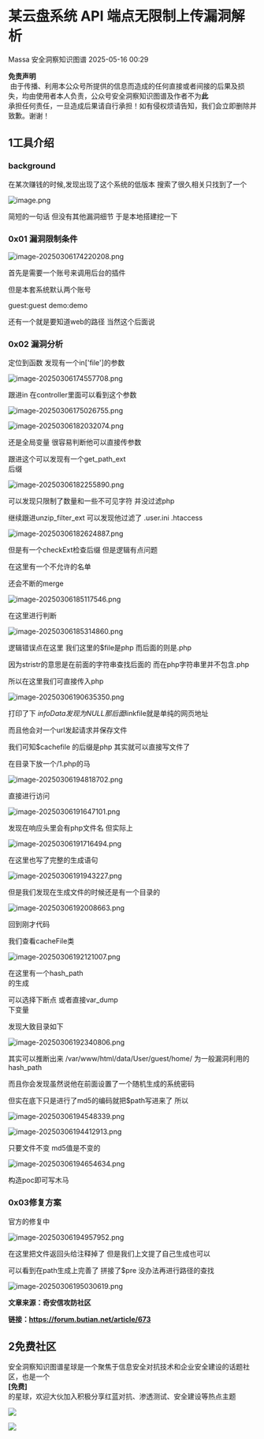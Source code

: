 #  某云盘系统 API 端点无限制上传漏洞解析   
Massa  安全洞察知识图谱   2025-05-16 00:29  
  
**免责声明**  
 由于传播、利用本公众号所提供的信息而造成的任何直接或者间接的后果及损失，均由使用者本人负责，公众号安全洞察知识图谱及作者不为**此**  
承担任何责任，一旦造成后果请自行承担！如有侵权烦请告知，我们会立即删除并致歉。谢谢！  
## 1工具介绍  
### background  
  
在某次赚钱的时候,发现出现了这个系统的低版本 搜索了很久相关只找到了一个  
  
![image.png](https://mmbiz.qpic.cn/sz_mmbiz_png/9JPpNb7icHgF6wQwLQssSvFeznUQ7cE0ib4IoiczUiaq8IF5qtX7EjV1Kkca1RqoChkIrafJZry2ZS7SJYF06CJgFw/640?wx_fmt=png&from=appmsg "")  
  
  
简短的一句话 但没有其他漏洞细节 于是本地搭建挖一下  
### 0x01 漏洞限制条件  
  
![image-20250306174220208.png](https://mmbiz.qpic.cn/sz_mmbiz_jpg/PDVoxXx6Rhic2eSUB7oxwhHPcGA4rxBibkdMq1RatwKMPhnFGiadfrm23SzTrWOibqINNoVib03bLpvuf3FnfaXVJyQ/640?wx_fmt=jpeg "")  
  
首先是需要一个账号来调用后台的插件  
  
但是本套系统默认两个账号  
  
guest:guest demo:demo  
  
还有一个就是要知道web的路径 当然这个后面说  
### 0x02 漏洞分析  
  
定位到函数 发现有一个in['file']的参数  
  
![image-20250306174557708.png](https://mmbiz.qpic.cn/sz_mmbiz_jpg/PDVoxXx6Rhic2eSUB7oxwhHPcGA4rxBibkbBdG1WJhWLibq396d6CAhibbfCQXjEHHCSQiaGpz6BM4g13kmhottwaHQ/640?wx_fmt=jpeg "")  
  
跟进in 在controller里面可以看到这个参数  
  
![image-20250306175026755.png](https://mmbiz.qpic.cn/sz_mmbiz_jpg/PDVoxXx6Rhic2eSUB7oxwhHPcGA4rxBibkUxpE6T2mC7KnO88rLb2PyiadCQgA4MKQia976oJHvwdsLfMptrLSozKg/640?wx_fmt=jpeg "")  
  
![image-20250306182032074.png](https://mmbiz.qpic.cn/sz_mmbiz_jpg/PDVoxXx6Rhic2eSUB7oxwhHPcGA4rxBibkUj3ibBOWm7BUquSAGPia4wXLpkkaEhsacFVC0fDATOg4dAAU1fFicBRQQ/640?wx_fmt=jpeg "")  
  
  
还是全局变量 很容易判断他可以直接传参数  
  
跟进这个可以发现有一个get_path_ext  
后缀  
  
![image-20250306182255890.png](https://mmbiz.qpic.cn/sz_mmbiz_jpg/PDVoxXx6Rhic2eSUB7oxwhHPcGA4rxBibk0foTnOXeibacCIiah8FiaCc0bNBEmZvXvPQaba46PRJT0DBEUofMSHCicg/640?wx_fmt=jpeg "")  
  
可以发现只限制了数量和一些不可见字符 并没过滤php  
  
继续跟进unzip_filter_ext 可以发现他过滤了 .user.ini .htaccess  
  
![image-20250306182624887.png](https://mmbiz.qpic.cn/sz_mmbiz_jpg/PDVoxXx6Rhic2eSUB7oxwhHPcGA4rxBibkrWHDHjFebiasYf602AmztvuvtZFrD7mEJibso1Fj4dicwqib0e5d3eu1PA/640?wx_fmt=jpeg "")  
  
但是有一个checkExt检查后缀 但是逻辑有点问题  
  
在这里有一个不允许的名单  
  
还会不断的merge  
  
![image-20250306185117546.png](https://mmbiz.qpic.cn/sz_mmbiz_jpg/PDVoxXx6Rhic2eSUB7oxwhHPcGA4rxBibkM29ia6iaGxlvRP7MwibA2kiaibrnNMaj86kDBRtlthQJrwpM5hZDaaelnJA/640?wx_fmt=jpeg "")  
  
在这里进行判断  
  
![image-20250306185314860.png](https://mmbiz.qpic.cn/sz_mmbiz_jpg/PDVoxXx6Rhic2eSUB7oxwhHPcGA4rxBibk9ia0FibvabguJ8RMPTibpauyfOuBklr08CcEic1cEibqbnic9BbnEjnQr3hA/640?wx_fmt=jpeg "")  
  
  
逻辑错误点在这里 我们这里的$file是php 而后面的则是.php  
  
因为stristr的意思是在前面的字符串查找后面的 而在php字符串里并不包含.php  
  
所以在这里我们可直接传入php  
  
![image-20250306190635350.png](https://mmbiz.qpic.cn/sz_mmbiz_jpg/PDVoxXx6Rhic2eSUB7oxwhHPcGA4rxBibkfxWRwx1GIzvUa5QSF8d2DWaJpJOTvlIXalaGAmzUhGWrJhia53O866A/640?wx_fmt=jpeg "")  
  
打印了下 $infoData发现为NULL 那后面$linkfile就是单纯的网页地址  
  
而且他会对一个url发起请求并保存文件  
  
我们可知$cachefile 的后缀是php 其实就可以直接写文件了  
  
在目录下放一个/1.php的马  
  
![image-20250306194818702.png](https://mmbiz.qpic.cn/sz_mmbiz_jpg/PDVoxXx6Rhic2eSUB7oxwhHPcGA4rxBibkSjNibJoWQ4oRVCOuoRBRcWkUbNhXxhhWmLF4qlhb2KckpbyM1Av8Jcg/640?wx_fmt=jpeg "")  
  
直接进行访问  
  
![image-20250306191647101.png](https://mmbiz.qpic.cn/sz_mmbiz_jpg/PDVoxXx6Rhic2eSUB7oxwhHPcGA4rxBibkwPFyZI63bVmk7HuzAlMRUv6RmNGlRQCb2zGAYDib4IS1sDcpqyoMVnQ/640?wx_fmt=jpeg "")  
  
发现在响应头里会有php文件名 但实际上  
  
![image-20250306191716494.png](https://mmbiz.qpic.cn/sz_mmbiz_jpg/PDVoxXx6Rhic2eSUB7oxwhHPcGA4rxBibkxN1ZBnnXPUkMiaTGK67lzmiaiaibvnMMH9Mb3fpGibW0yVvqhHDj4snS2FA/640?wx_fmt=jpeg "")  
  
在这里也写了完整的生成语句  
  
![image-20250306191943227.png](https://mmbiz.qpic.cn/sz_mmbiz_jpg/PDVoxXx6Rhic2eSUB7oxwhHPcGA4rxBibkaY4N2uf5jOoSbKlVo2fpicBynpRJUxgdqP8X8wrE0OicH1noxjSIiaIOg/640?wx_fmt=jpeg "")  
  
但是我们发现在生成文件的时候还是有一个目录的  
  
![image-20250306192008663.png](https://mmbiz.qpic.cn/sz_mmbiz_jpg/PDVoxXx6Rhic2eSUB7oxwhHPcGA4rxBibkuXyPoUbAheJWyLh3kVIicMIJpIpUbqc5a2WWuavjVTL5ia3wsiclbc6Cw/640?wx_fmt=jpeg "")  
  
回到刚才代码  
  
我们查看cacheFile类  
  
![image-20250306192121007.png](https://mmbiz.qpic.cn/sz_mmbiz_jpg/PDVoxXx6Rhic2eSUB7oxwhHPcGA4rxBibkM96sdWtW8bQRCZKUj0oriaMlu7oqtGGicDGiaribYNNcicS7LzRc9Sqjvgw/640?wx_fmt=jpeg "")  
  
在这里有一个hash_path  
的生成  
  
可以选择下断点 或者直接var_dump  
下变量  
  
发现大致目录如下  
  
![image-20250306192340806.png](https://mmbiz.qpic.cn/sz_mmbiz_jpg/PDVoxXx6Rhic2eSUB7oxwhHPcGA4rxBibkxoJ1mmOtImuJGjCibia2xuPeKoId7BMaB77YTZrrVXHJR7KuXRN45hNg/640?wx_fmt=jpeg "")  
  
其实可以推断出来 /var/www/html/data/User/guest/home/ 为一般漏洞利用的hash_path  
  
而且你会发现虽然说他在前面设置了一个随机生成的系统密码  
  
但实在底下只是进行了md5的编码就把$path写进来了 所以  
  
![image-20250306194548339.png](https://mmbiz.qpic.cn/sz_mmbiz_jpg/PDVoxXx6Rhic2eSUB7oxwhHPcGA4rxBibk5ClLLEtvSNYn4zULWG5hk8eeKaGA6dx0C8V7kg7VhYPYZLv8H88a3A/640?wx_fmt=jpeg "")  
  
  
![image-20250306194412913.png](https://mmbiz.qpic.cn/sz_mmbiz_jpg/PDVoxXx6Rhic2eSUB7oxwhHPcGA4rxBibkcH6pPeKBoMwc8OOG3ActcfZpRxH79utaDSOjo1ZllH0jGQ42YrgiatA/640?wx_fmt=jpeg "")  
  
只要文件不变 md5值是不变的  
  
![image-20250306194654634.png](https://mmbiz.qpic.cn/sz_mmbiz_jpg/PDVoxXx6Rhic2eSUB7oxwhHPcGA4rxBibkxapL358e8BoW0PnqaLzUqFXAM0CmqpAibFW4g5GQ5ibehy2yueibsKWOw/640?wx_fmt=jpeg "")  
  
构造poc即可写木马  
### 0x03修复方案  
  
官方的修复中  
  
![image-20250306194957952.png](https://mmbiz.qpic.cn/sz_mmbiz_jpg/PDVoxXx6Rhic2eSUB7oxwhHPcGA4rxBibkxx8TwocOFGJClJdmgpribBkhVzuwXiakXQE9NP6JicAxShuXmrDricRzsA/640?wx_fmt=jpeg "")  
  
在这里把文件返回头给注释掉了 但是我们上文提了自己生成也可以  
  
可以看到在path生成上完善了 拼接了$pre 没办法再进行路径的查找  
  
![image-20250306195030619.png](https://mmbiz.qpic.cn/sz_mmbiz_jpg/PDVoxXx6Rhic2eSUB7oxwhHPcGA4rxBibkzJgud3VM2CAiaJOQB0ZpqNgpLzIwKrtpnsRwkPNVus3UVfTnFJ9bGeA/640?wx_fmt=jpeg "")  
  
**文章来源：奇安信攻防社区**  
  
**链接：https://forum.butian.net/article/673**  
## 2免费社区  
  
安全洞察知识图谱星球是一个聚焦于信息安全对抗技术和企业安全建设的话题社区，也是一个  
**[免费]**  
的星球，欢迎大伙加入积极分享红蓝对抗、渗透测试、安全建设等热点主题  
  
  
![](https://mmbiz.qpic.cn/sz_mmbiz_jpg/PDVoxXx6Rh8aia4mibs0I8I42MrYYOSE2DVEpVpPHvxufMGR0yufpgouwIXEl7H5eLm0MgolGFQMDFIrKLTxaYIQ/640?wx_fmt=other&from=appmsg&wxfrom=5&wx_lazy=1&wx_co=1&tp=webp "")  
  
![](https://mmbiz.qpic.cn/sz_mmbiz_jpg/PDVoxXx6Rhic2eSUB7oxwhHPcGA4rxBibkzK2yZDWbEbIFUicsiaIvKBicJpoAGWD0TsCuglicbPcQsyKrmIibvHiaGWDA/640?wx_fmt=jpeg&from=appmsg "")  
  
